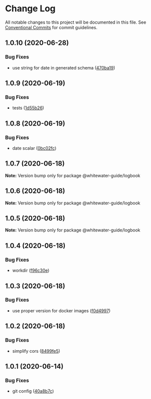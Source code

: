 # Change Log

All notable changes to this project will be documented in this file.
See [Conventional Commits](https://conventionalcommits.org) for commit guidelines.

## 1.0.10 (2020-06-28)


### Bug Fixes

* use string for date in generated schema ([470ba19](https://github.com/whitewater-guide/logbook/commit/470ba1995bddf9c43f21d264229135c5f0dd6ce8))





## 1.0.9 (2020-06-19)


### Bug Fixes

* tests ([1d55b26](https://github.com/whitewater-guide/logbook/commit/1d55b260ea6b907933e5c3ef0908d93ed9a04726))





## 1.0.8 (2020-06-19)


### Bug Fixes

* date scalar ([0bc02fc](https://github.com/whitewater-guide/logbook/commit/0bc02fc99d52c91d0ad4636ca8a4e5d22dbe9498))





## 1.0.7 (2020-06-18)

**Note:** Version bump only for package @whitewater-guide/logbook





## 1.0.6 (2020-06-18)

**Note:** Version bump only for package @whitewater-guide/logbook





## 1.0.5 (2020-06-18)

**Note:** Version bump only for package @whitewater-guide/logbook





## 1.0.4 (2020-06-18)


### Bug Fixes

* workdir ([f96c30e](https://github.com/whitewater-guide/logbook/commit/f96c30e0e72807397c7d36bb432c5bef5254b89a))





## 1.0.3 (2020-06-18)


### Bug Fixes

* use proper version for docker images ([f0d4997](https://github.com/whitewater-guide/logbook/commit/f0d49973c1a2fbe34516dfc9b4cbd8529aecf7d9))





## 1.0.2 (2020-06-18)


### Bug Fixes

* simplify cors ([8499fe5](https://github.com/whitewater-guide/logbook/commit/8499fe5936f601791e85eab9653bdc1783c3c96a))





## 1.0.1 (2020-06-14)


### Bug Fixes

* git config ([40a8b7c](https://github.com/whitewater-guide/logbook/commit/40a8b7c6bdeda7abe36649fa7ecc1956066bd4ad))
